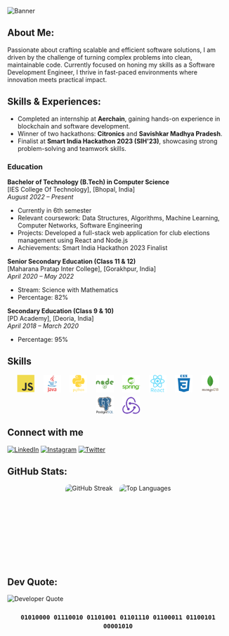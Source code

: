 ![Banner](https://i.ibb.co/MxTwRPCy/1742541600137.jpg)

## About Me:
<p> Passionate about crafting scalable and efficient software solutions, I am driven by the challenge of turning complex problems into clean, maintainable code. Currently focused on honing my skills as a Software Development Engineer, I thrive in fast-paced environments where innovation meets practical impact.</p>

## Skills & Experiences:
- Completed an internship at **Aerchain**, gaining hands-on experience in blockchain and software development.
- Winner of two hackathons: **Citronics** and **Savishkar Madhya Pradesh**.
- Finalist at **Smart India Hackathon 2023 (SIH'23)**, showcasing strong problem-solving and teamwork skills.

### Education

**Bachelor of Technology (B.Tech) in Computer Science**  
[IES College Of Technology], [Bhopal, India]  
_August 2022 – Present_  
- Currently in 6th semester  
- Relevant coursework: Data Structures, Algorithms, Machine Learning, Computer Networks, Software Engineering  
- Projects: Developed a full-stack web application for club elections management using React and Node.js  
- Achievements: Smart India Hackathon 2023 Finalist

**Senior Secondary Education (Class 11 & 12)**  
[Maharana Pratap Inter College], [Gorakhpur, India]  
_April 2020 – May 2022_  
- Stream: Science with Mathematics
- Percentage: 82%  

**Secondary Education (Class 9 & 10)**  
[PD Academy], [Deoria, India]  
_April 2018 – March 2020_  
- Percentage: 95%  


## Skills
<div style="display: flex; flex-wrap: wrap; justify-content: center; gap: 10px; max-width: 700px; margin: auto;">
  <img alt="Javascript" height="40" src="https://github.com/devicons/devicon/blob/v2.16.0/icons/javascript/javascript-original.svg" style="margin: 0 5px;" />
  <img alt="Java" height="40" src="https://github.com/devicons/devicon/blob/v2.16.0/icons/java/java-original-wordmark.svg" style="margin: 0 5px;" />
  <img alt="Python" height="40" src="https://github.com/devicons/devicon/blob/v2.16.0/icons/python/python-plain-wordmark.svg" style="margin: 0 5px;" />
  <img alt="Node.js" height="40" src="https://github.com/devicons/devicon/blob/v2.16.0/icons/nodejs/nodejs-plain-wordmark.svg" style="margin: 0 5px;" />
  <img alt="Spring Boot" height="40" src="https://github.com/devicons/devicon/blob/v2.16.0/icons/spring/spring-original-wordmark.svg" style="margin: 0 5px;" />
  <img alt="React" height="40" src="https://github.com/devicons/devicon/blob/v2.16.0/icons/react/react-original-wordmark.svg" style="margin: 0 5px;" />
  <img alt="CSS" height="40" src="https://github.com/devicons/devicon/blob/v2.16.0/icons/css3/css3-plain-wordmark.svg" style="margin: 0 5px;" />
  <img alt="MongoDB" height="40" src="https://github.com/devicons/devicon/blob/v2.16.0/icons/mongodb/mongodb-original-wordmark.svg" style="margin: 0 5px;" />
  <img alt="PostgreSQL" height="40" src="https://github.com/devicons/devicon/blob/v2.16.0/icons/postgresql/postgresql-original-wordmark.svg" style="margin: 0 5px;" />
  <img alt="Redux" height="40" src="https://github.com/devicons/devicon/blob/v2.16.0/icons/redux/redux-original.svg" style="margin: 0 5px;" />
</div>

## Connect with me

[![LinkedIn](https://img.shields.io/badge/LinkedIn-%230077B5.svg?logo=linkedin&logoColor=white)](https://linkedin.com/in/princechaurasia) [![Instagram](https://img.shields.io/badge/Instagram-%23E4405F.svg?logo=Instagram&logoColor=white)](https://instagram.com/dev_.prince) [![Twitter](https://img.shields.io/badge/Twitter-%231DA1F2.svg?logo=Twitter&logoColor=white)](https://x.com/shutup_prince) 


## GitHub Stats:
<div style="display: flex; gap: 15px; justify-content: center; align-items: flex-start;">
  <img src="https://github-readme-streak-stats.herokuapp.com/?user=mr-dev-prince&theme=dark&hide_border=true" alt="GitHub Streak" height="180" style="border-radius: 10px;" />
  <img src="https://github-readme-stats.vercel.app/api/top-langs/?username=mr-dev-prince&theme=dark&hide_border=true&include_all_commits=true&count_private=true&layout=compact" alt="Top Languages" height="180" style="border-radius: 10px;" />
</div>

## Dev Quote:
<p align="start">
  <img src="https://quotes-github-readme.vercel.app/api?type=horizontal&theme=dark" alt="Developer Quote" />
</p>

<h3 style="text-align:center;"> <code>01010000 01110010 01101001 01101110 01100011 01100101 00001010</code> </h3>
